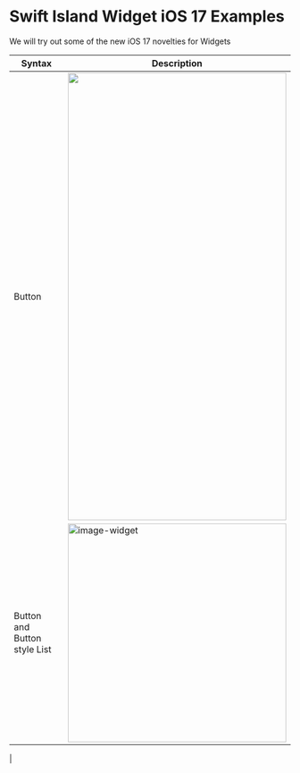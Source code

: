 # Swift Island Widget iOS 17 Examples

We will try out some of the new iOS 17 novelties for Widgets

| Syntax | Description |
| --- | ----------- |
| Button | <img width="391" height="800" src="https://github.com/phynet/swiftIsland-WidgetExample/assets/724536/4e36532e-41a1-4cc5-ba62-62ce858d990f"> |
| Button and Button style List | <img width="391" alt="image-widget" src="https://github.com/phynet/swiftIsland-WidgetExample/assets/724536/e75c907e-c6de-4786-a48e-e609847ad21e">
 |





